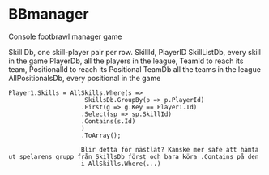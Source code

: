 # BBmanager
Console footbrawl manager game

Skill Db, one skill-player pair per row. SkillId, PlayerID
SkillListDb, every skill in the game
PlayerDb, all the players in the league, TeamId to reach its team, PositionalId to reach its Positional
TeamDb all the teams in the league
AllPositionalsDb, every positional in the game

    Player1.Skills = AllSkills.Where(s => 
                         SkillsDb.GroupBy(p => p.PlayerId)
                        .First(g => g.Key == Player1.Id)
                        .Select(sp => sp.SkillId)
                        .Contains(s.Id)
                        )
                        .ToArray();
                        
                        Blir detta för nästlat? Kanske mer safe att hämta ut spelarens grupp från SkillsDb först och bara köra .Contains på den
                        i AllSkills.Where(...)
